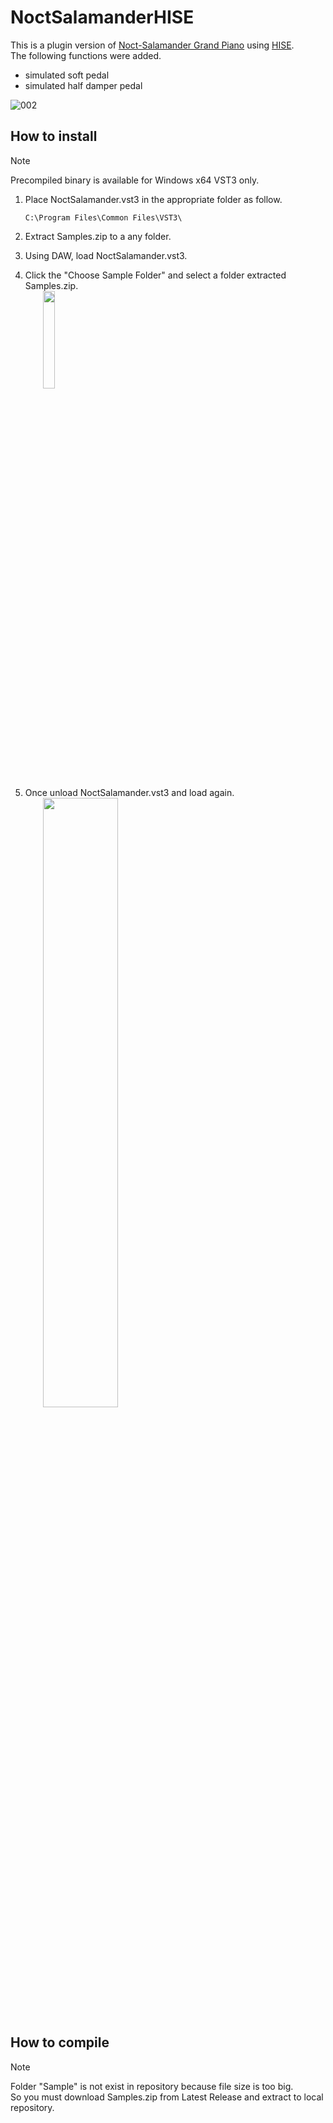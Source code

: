 # NoctSalamanderHISE
This is a plugin version of [Noct-Salamander Grand Piano](https://www.ir.isas.jaxa.jp/~cyamauch/NoctSalamanderGrandPiano/) using [HISE](https://hise.dev/).\
The following functions were added.
- simulated soft pedal
- simulated half damper pedal

![002](https://github.com/user-attachments/assets/02292a6d-1dab-4225-b1dc-88fc5686398a)

## How to install
> [!NOTE]
> Precompiled binary is available for Windows x64 VST3 only.

1. Place NoctSalamander.vst3 in the appropriate folder as follow.
   ```
   C:\Program Files\Common Files\VST3\
   ```
2. Extract Samples.zip to a any folder.
3. Using DAW, load NoctSalamander.vst3.
4. Click the "Choose Sample Folder" and select a folder extracted Samples.zip.\
　　<img src="https://github.com/user-attachments/assets/8994c856-ffbf-4050-861f-12c5ae0a2a8b" width="20%">

6. Once unload NoctSalamander.vst3 and load again.\
　　<img src="https://github.com/user-attachments/assets/8ddfa36c-2f60-4234-be3d-2948efc81238" width="50%">

## How to compile
> [!NOTE]
> Folder "Sample" is not exist in repository because file size is too big.\
> So you must download Samples.zip from Latest Release and extract to local repository.

